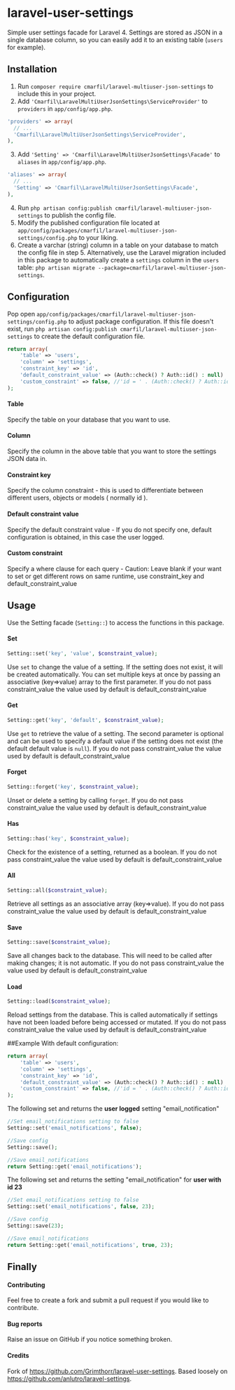 # laravel-user-settings
Simple user settings facade for Laravel 4. Settings are stored as JSON in a single database column, so you can easily add it to an existing table (`users` for example).


## Installation
1. Run `composer require cmarfil/laravel-multiuser-json-settings` to include this in your project.
2. Add `'Cmarfil\LaravelMultiUserJsonSettings\ServiceProvider'` to `providers` in `app/config/app.php`.

  ```php
  'providers' => array(
    // ...
    'Cmarfil\LaravelMultiUserJsonSettings\ServiceProvider',
  ),
  ```
3. Add `'Setting' => 'Cmarfil\LaravelMultiUserJsonSettings\Facade'` to `aliases` in `app/config/app.php`.

  ```php
  'aliases' => array(
    // ...
    'Setting' => 'Cmarfil\LaravelMultiUserJsonSettings\Facade',
  ),
  ```

4. Run `php artisan config:publish cmarfil/laravel-multiuser-json-settings` to publish the config file.
5. Modify the published configuration file located at `app/config/packages/cmarfil/laravel-multiuser-json-settings/config.php` to your liking.
6. Create a varchar (string) column in a table on your database to match the config file in step 5. Alternatively, use the Laravel migration included in this package to automatically create a `settings` column in the `users` table: `php artisan migrate --package=cmarfil/laravel-multiuser-json-settings`.


## Configuration
Pop open `app/config/packages/cmarfil/laravel-multiuser-json-settings/config.php` to adjust package configuration. If this file doesn't exist, run `php artisan config:publish cmarfil/laravel-multiuser-json-settings` to create the default configuration file.

```php
return array(
    'table' => 'users',
    'column' => 'settings',
	'constraint_key' => 'id',
	'default_constraint_value' => (Auth::check() ? Auth::id() : null)
	'custom_constraint' => false, //'id = ' . (Auth::check() ? Auth::id() : null),
);
```

#### Table
Specify the table on your database that you want to use.

#### Column
Specify the column in the above table that you want to store the settings JSON data in.

#### Constraint key
Specify the column constraint - this is used to differentiate between different users, objects or models ( normally id ).

#### Default constraint value
Specify the default constraint value - If you do not specify one, default configuration is obtained, in this case the user logged.

#### Custom constraint
Specify a where clause for each query - Caution: Leave blank if your want to set or get different rows on same runtime, use constraint_key and default_constraint_value

## Usage
Use the Setting facade (`Setting::`) to access the functions in this package.

#### Set
```php
Setting::set('key', 'value', $constraint_value);
```
Use `set` to change the value of a setting. If the setting does not exist, it will be created automatically. You can set multiple keys at once by passing an associative (key=>value) array to the first parameter.
If you do not pass constraint_value the value used by default is default_constraint_value

#### Get
```php
Setting::get('key', 'default', $constraint_value);
```
Use `get` to retrieve the value of a setting. The second parameter is optional and can be used to specify a default value if the setting does not exist (the default default value is `null`).
If you do not pass constraint_value the value used by default is default_constraint_value

#### Forget
```php
Setting::forget('key', $constraint_value);
```
Unset or delete a setting by calling `forget`.
If you do not pass constraint_value the value used by default is default_constraint_value

#### Has
```php
Setting::has('key', $constraint_value);
```
Check for the existence of a setting, returned as a boolean.
If you do not pass constraint_value the value used by default is default_constraint_value

#### All
```php
Setting::all($constraint_value);
```
Retrieve all settings as an associative array (key=>value).
If you do not pass constraint_value the value used by default is default_constraint_value

#### Save
```php
Setting::save($constraint_value);
```
Save all changes back to the database. This will need to be called after making changes; it is not automatic.
If you do not pass constraint_value the value used by default is default_constraint_value

#### Load
```php
Setting::load($constraint_value);
```
Reload settings from the database. This is called automatically if settings have not been loaded before being accessed or mutated.
If you do not pass constraint_value the value used by default is default_constraint_value

##Example
With default configuration:
```php
return array(
    'table' => 'users',
    'column' => 'settings',
	'constraint_key' => 'id',
	'default_constraint_value' => (Auth::check() ? Auth::id() : null)
	'custom_constraint' => false, //'id = ' . (Auth::check() ? Auth::id() : null),
);
```

The following set and returns the **user logged** setting "email_notification"
```php
//Set email_notifications setting to false
Setting::set('email_notifications', false);

//Save config
Setting::save();

//Save email_notifications
return Setting::get('email_notifications');
```

The following set and returns the setting "email_notification" for **user with id 23**
```php
//Set email_notifications setting to false
Setting::set('email_notifications', false, 23);

//Save config
Setting::save(23);

//Save email_notifications
return Setting::get('email_notifications', true, 23);
```


## Finally

#### Contributing
Feel free to create a fork and submit a pull request if you would like to contribute.

#### Bug reports
Raise an issue on GitHub if you notice something broken.

#### Credits
Fork of https://github.com/Grimthorr/laravel-user-settings.
Based loosely on https://github.com/anlutro/laravel-settings.
